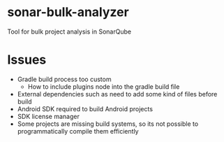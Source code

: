 # sonar-bulk-analyzer
Tool for bulk project analysis in SonarQube

# Issues

- Gradle build process too custom
  - How to include plugins node into the gradle build file 
- External dependencies such as need to add some kind of files before build
- Android SDK required to build Android projects
- SDK license manager
- Some projects are missing build systems, so its not possible to programmatically compile them efficiently
